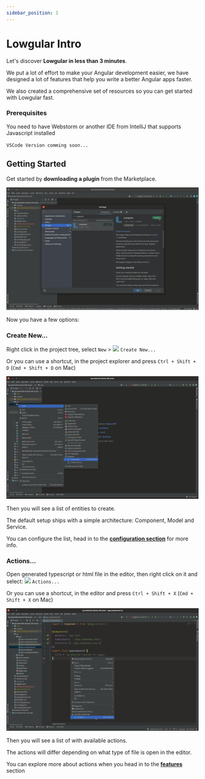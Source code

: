 ```yaml
---
sidebar_position: 1
---
```


# Lowgular Intro

Let's discover **Lowgular in less than 3 minutes**.

We put a lot of effort to make your Angular development easier, we have designed a lot of features that help you write a better Angular apps faster.

We also created a comprehensive set of resources so you can get started with Lowgular fast.

### Prerequisites

You need to have Webstorm or another IDE from IntelliJ that supports Javascript installed

`VSCode Version comming soon...`

## Getting Started

Get started by **downloading a plugin** from the Marketplace.

![IntelliJ Marketplace](./img/marketplace.png)

Now you have a few options:

### Create New...

Right click in the project tree, select `New` > <img src="https://avatars.githubusercontent.com/u/109138416" width="20"></img> `Create New...`

Or you can use a shortcut, in the project explorer and press `Ctrl + Shift + D` (`Cmd + Shift + D` on Mac)

![Create New](./img/create-new.png)

Then you will see a list of entities to create.

The default setup ships with a simple architecture: Component, Model and Service.

You can configure the list, head in to the **[configuration section](category/code-configuration)** for more info.

### Actions...

Open generated typescript or html file in the editor, then right click on it and select: <img src="https://avatars.githubusercontent.com/u/109138416" width="20"></img> `Actions...`

Or you can use a shortcut, in the editor and press `Ctrl + Shift + X` (`Cmd + Shift + X` on Mac)

![Actions](./img/actions.png)

Then you will see a list of with available actions.

The actions will differ depending on what type of file is open in the editor.

You can explore more about actions when you head in to the **[features](category/actions)** section
